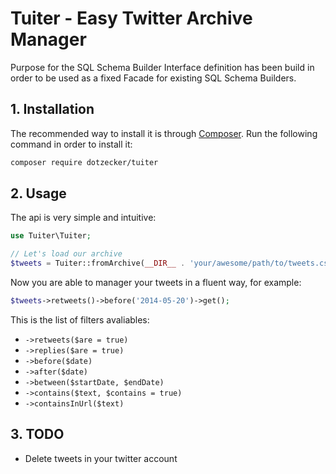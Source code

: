 Tuiter - Easy Twitter Archive Manager
=====================================

Purpose for the SQL Schema Builder Interface definition has been build in order to be used as a fixed Facade for existing SQL Schema Builders.

## 1. Installation

The recommended way to install it is through [Composer](http://getcomposer.org). Run the following command in order to install it:

```sh
composer require dotzecker/tuiter
```

## 2. Usage
The api is very simple and intuitive:
```php
use Tuiter\Tuiter;

// Let's load our archive
$tweets = Tuiter::fromArchive(__DIR__ . 'your/awesome/path/to/tweets.csv');
```

Now you are able to manager your tweets in a fluent way, for example:
```php
$tweets->retweets()->before('2014-05-20')->get();
```

This is the list of filters avaliables:
* `->retweets($are = true)`
* `->replies($are = true)`
* `->before($date)`
* `->after($date)`
* `->between($startDate, $endDate)`
* `->contains($text, $contains = true)`
* `->containsInUrl($text)`

## 3. TODO
* Delete tweets in your twitter account

